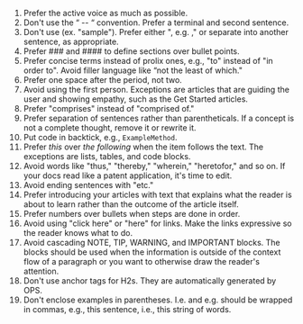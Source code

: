 1.	Prefer the active voice as much as possible.
2.	Don't use the “ -- “ convention. Prefer a terminal and second sentence.
3.	Don't use (ex. "sample"). Prefer either ", e.g. ," or separate into another sentence, as appropriate.
4.	Prefer ### and #### to define sections over bullet points.
5.	Prefer concise terms instead of prolix ones, e.g., "to" instead of "in order to". Avoid filler language like “not the least of which."
6.	Prefer one space after the period, not two.
7.	Avoid using the first person. Exceptions are articles that are guiding the user and showing empathy, such as the Get Started articles.
8.	Prefer "comprises" instead of "comprised of."
9.	Prefer separation of sentences rather than parentheticals. If a concept is not a complete thought, remove it or rewrite it.
10. Put code in backtick, e.g., `ExampleMethod`.
11. Prefer *this* over *the following* when the item follows the text. The exceptions are lists, tables, and code blocks.
12. Avoid words like "thus," "thereby," "wherein," "heretofor," and so on. If your docs read like a patent application, it's time to edit.
13. Avoid ending sentences with "etc."
14. Prefer introducing your articles with text that explains what the reader is about to learn rather than the outcome of the article itself.
15. Prefer numbers over bullets when steps are done in order.
16. Avoid using "click here" or "here" for links. Make the links expressive so the reader knows what to do.
17. Avoid cascading NOTE, TIP, WARNING, and IMPORTANT blocks. The blocks should be used when the information is outside of the context flow of a paragraph or you want to otherwise draw the reader's attention.
18. Don't use anchor tags for H2s. They are automatically generated by OPS.
19. Don't enclose examples in parentheses. I.e. and e.g. should be wrapped in commas, e.g., this sentence, i.e., this string of words.
